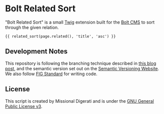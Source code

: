 Bolt Related Sort
=================

"Bolt Related Sort" is a small [Twig](http://twig.sensiolabs.org) extension built for the [Bolt CMS](http://bolt.cm) to sort through the given relation.

`{{ related_sort(page.related(), 'title', 'asc') }}`

Development Notes
-----------------

This repository is following the branching technique described in [this blog post](http://nvie.com/posts/a-successful-git-branching-model/), and the semantic version set out on the [Semantic Versioning Website](http://semver.org/).  We also follow [FIG Standard](https://github.com/php-fig/fig-standards/blob/master/accepted/PSR-2-coding-style-guide.md) for writing code.

License
-------
This script is created by Missional Digerati and is under the [GNU General Public License v3](http://www.gnu.org/licenses/gpl-3.0-standalone.html).